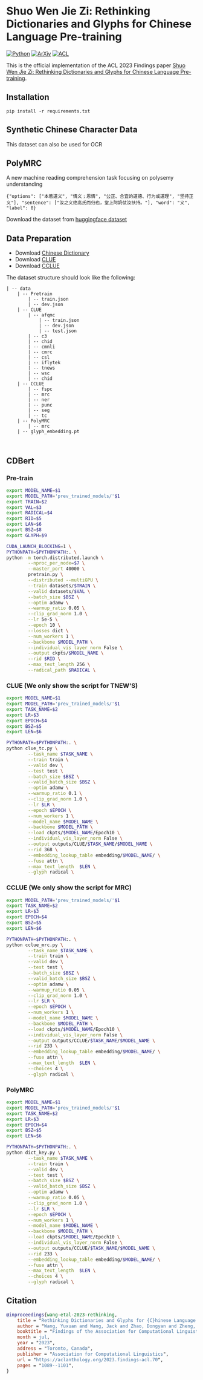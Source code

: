# Shuo Wen Jie Zi: Rethinking Dictionaries and Glyphs for Chinese Language Pre-training

[![Python](https://img.shields.io/badge/Python-3.7+-blue.svg)](https://www.python.org/downloads/release/python-370/)
[![ArXiv](https://img.shields.io/badge/Paper-ArXiv-red.svg)](https://arxiv.org/abs/2305.18760)
[![ACL](https://img.shields.io/badge/Paper-ACL-red.svg)](https://aclanthology.org/2023.findings-acl.70/)

This is the official implementation of the ACL 2023 Findings paper [Shuo Wen Jie Zi: Rethinking Dictionaries and Glyphs for Chinese Language Pre-training](https://aclanthology.org/2023.findings-acl.70/).

## Installation

```
pip install -r requirements.txt
```

## Synthetic Chinese Character Data
This dataset can also be used for OCR

## PolyMRC
A new machine reading comprehension task focusing on polysemy understanding

```
{"options": ["本着道义", "情义；恩情", "公正、合宜的道德、行为或道理", "坚持正义"], "sentence": ["汝之义绝高氏而归也，堂上阿奶仗汝扶持。"], "word": "义", "label": 0}

```
Download the dataset from [huggingface dataset](https://huggingface.co/datasets/tssn/PolyMRC)


## Data Preparation

- Download [Chinese Dictionary](https://github.com/mapull/chinese-dictionary)
- Download [CLUE](https://github.com/CLUEbenchmark/CLUE)
- Download [CCLUE](https://github.com/Ethan-yt/CCLUE)

The dataset structure should look like the following:

```
| -- data
	| -- Pretrain
		| -- train.json
		| -- dev.json
	| -- CLUE
		| -- afqmc
			| -- train.json
			| -- dev.json
			| -- test.json
		| -- c3
		| -- chid
		| -- cmnli
		| -- cmrc
		| -- csl
		| -- iflytek
		| -- tnews
		| -- wsc
		| -- chid
	| -- CCLUE
		| -- fspc
		| -- mrc
		| -- ner
		| -- punc
		| -- seg
		| -- tc
	| -- PolyMRC
		| -- mrc
	| -- glyph_embedding.pt

  
```

## CDBert

### Pre-train

```bash
export MODEL_NAME=$1
export MODEL_PATH='prev_trained_models/'$1
export TRAIN=$2
export VAL=$3
export RADICAL=$4
export RID=$5
export LAN=$6
export BSZ=$8
export GLYPH=$9

CUDA_LAUNCH_BLOCKING=1 \
PYTHONPATH=$PYTHONPATH:. \
python -m torch.distributed.launch \
        --nproc_per_node=$7 \
        --master_port 40000 \
        pretrain.py \
        --distributed --multiGPU \
        --train datasets/$TRAIN \
        --valid datasets/$VAL \
        --batch_size $BSZ \
        --optim adamw \
        --warmup_ratio 0.05 \
        --clip_grad_norm 1.0 \
        --lr 5e-5 \
        --epoch 10 \
        --losses dict \
        --num_workers 1 \
        --backbone $MODEL_PATH \
        --individual_vis_layer_norm False \
        --output ckpts/$MODEL_NAME \
        --rid $RID \
        --max_text_length 256 \
        --radical_path $RADICAL \
```

### CLUE (We only show the script for TNEW'S)

```bash
export MODEL_NAME=$1
export MODEL_PATH='prev_trained_models/'$1
export TASK_NAME=$2
export LR=$3
export EPOCH=$4
export BSZ=$5
export LEN=$6

PYTHONPATH=$PYTHONPATH:. \
python clue_tc.py \
        --task_name $TASK_NAME \
        --train train \
        --valid dev \
        --test test \
        --batch_size $BSZ \
        --valid_batch_size $BSZ \
        --optim adamw \
        --warmup_ratio 0.1 \
        --clip_grad_norm 1.0 \
        --lr $LR \
        --epoch $EPOCH \
        --num_workers 1 \
        --model_name $MODEL_NAME \
        --backbone $MODEL_PATH \
        --load ckpts/$MODEL_NAME/Epoch10 \
        --individual_vis_layer_norm False \
        --output outputs/CLUE/$TASK_NAME/$MODEL_NAME \
        --rid 368 \
        --embedding_lookup_table embedding/$MODEL_NAME/ \
        --fuse attn \
        --max_text_length  $LEN \
        --glyph radical \
```

### CCLUE (We only show the script for MRC)

```bash
export MODEL_PATH='prev_trained_models/'$1
export TASK_NAME=$2
export LR=$3
export EPOCH=$4
export BSZ=$5
export LEN=$6

PYTHONPATH=$PYTHONPATH:. \
python cclue_mrc.py \
        --task_name $TASK_NAME \
        --train train \
        --valid dev \
        --test test \
        --batch_size $BSZ \
        --valid_batch_size $BSZ \
        --optim adamw \
        --warmup_ratio 0.05 \
        --clip_grad_norm 1.0 \
        --lr $LR \
        --epoch $EPOCH \
        --num_workers 1 \
        --model_name $MODEL_NAME \
        --backbone $MODEL_PATH \
        --load ckpts/$MODEL_NAME/Epoch10 \
        --individual_vis_layer_norm False \
        --output outputs/CCLUE/$TASK_NAME/$MODEL_NAME \
        --rid 233 \
        --embedding_lookup_table embedding/$MODEL_NAME/ \
        --fuse attn \
        --max_text_length  $LEN \
        --choices 4 \
        --glyph radical \
```

### PolyMRC

```bash
export MODEL_NAME=$1
export MODEL_PATH='prev_trained_models/'$1
export TASK_NAME=$2
export LR=$3
export EPOCH=$4
export BSZ=$5
export LEN=$6

PYTHONPATH=$PYTHONPATH:. \
python dict_key.py \
        --task_name $TASK_NAME \
        --train train \
        --valid dev \
        --test test \
        --batch_size $BSZ \
        --valid_batch_size $BSZ \
        --optim adamw \
        --warmup_ratio 0.05 \
        --clip_grad_norm 1.0 \
        --lr $LR \
        --epoch $EPOCH \
        --num_workers 1 \
        --model_name $MODEL_NAME \
        --backbone $MODEL_PATH \
        --load ckpts/$MODEL_NAME/Epoch10 \
        --individual_vis_layer_norm False \
        --output outputs/CCLUE/$TASK_NAME/$MODEL_NAME \
        --rid 233 \
        --embedding_lookup_table embedding/$MODEL_NAME/ \
        --fuse attn \
        --max_text_length  $LEN \
        --choices 4 \
        --glyph radical \
```

## Citation
```bibtex
@inproceedings{wang-etal-2023-rethinking,
    title = "Rethinking Dictionaries and Glyphs for {C}hinese Language Pre-training",
    author = "Wang, Yuxuan and Wang, Jack and Zhao, Dongyan and Zheng, Zilong",
    booktitle = "Findings of the Association for Computational Linguistics: ACL 2023",
    month = jul,
    year = "2023",
    address = "Toronto, Canada",
    publisher = "Association for Computational Linguistics",
    url = "https://aclanthology.org/2023.findings-acl.70",
    pages = "1089--1101",
}
```
